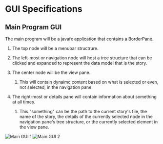 # GUI Specifications

<!-- toc -->

## Main Program GUI

The main program will be a javafx application that contains a BorderPane. 

1. The top node will be a menubar structrure. 

2. The left-most or navigation node will host a tree structure that can be clicked and expanded to represent the data model that is the story. 

3. The center node will be the view pane. 

    1. This will contain dynaimc content based on what is selected or even, not selected, in the navigation pane. 

4. The right-most or details pane will contain information about something at all times. 
    1. This "something" can be the path to the current story's file, the name of the story, the details of the currently selected node in the navigation pane's tree structure, or the currently selected element in the view pane.





![Main GUI 1](/gui-examples/filemenu.png)
![Main GUI 2](/gui-examples/viewmenu.png)
